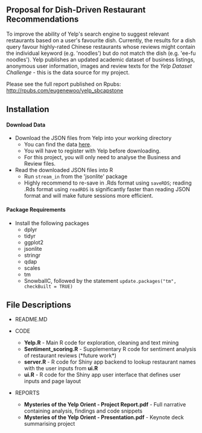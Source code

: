 Proposal for Dish-Driven Restaurant Recommendations
---------------------

To improve the ability of Yelp's search engine to suggest relevant restaurants based on a user's favourite dish. Currently, the results for a dish query favour highly-rated Chinese restaurants whose reviews might contain the individual keyword (e.g. 'noodles') but do not match the dish (e.g. 'ee-fu noodles'). Yelp publishes an updated academic dataset of business listings, anonymous user information, images and review texts for the *Yelp Dataset Challenge* - this is the data source for my project.

Please see the full report published on Rpubs: http://rpubs.com/eugenewoo/yelp_sbcapstone

Installation
--------------------

#### Download Data

* Download the JSON files from Yelp into your working directory
    * You can find the data [here](https://www.yelp.com/dataset_challenge). 
    * You will have to register with Yelp before downloading.
    * For this project, you will only need to analyse the Business and Review files.
* Read the downloaded JSON files into R
    * Run `stream_in` from the 'jsonlite' package
    * Highly recommend to re-save in .Rds format using `saveRDS`; reading .Rds format using `readRDS` is significantly faster than reading JSON format and will make future sessions more efficient.

#### Package Requirements
 
* Install the following packages
    * dplyr
    * tidyr
    * ggplot2
    * jsonlite
    * stringr 
    * qdap 
    * scales
    * tm
    * SnowballC, followed by the statement `update.packages("tm",  checkBuilt = TRUE)`
  

File Descriptions
---------------------
* README.MD

* CODE
    * **Yelp.R** - Main R code for exploration, cleaning and text mining
    * **Sentiment_scoring.R** - Supplementary R code for sentiment analysis of restaurant reviews (\*future work\*)
    * **server.R** - R code for Shiny app backend to lookup restaurant names with the user inputs from **ui.R**
    * **ui.R** - R code for the Shiny app user interface that defines user inputs and page layout

* REPORTS
    * **Mysteries of the Yelp Orient - Project Report.pdf** - Full narrative containing analysis, findings and code snippets 
    * **Mysteries of the Yelp Orient - Presentation.pdf** - Keynote deck summarising project 

